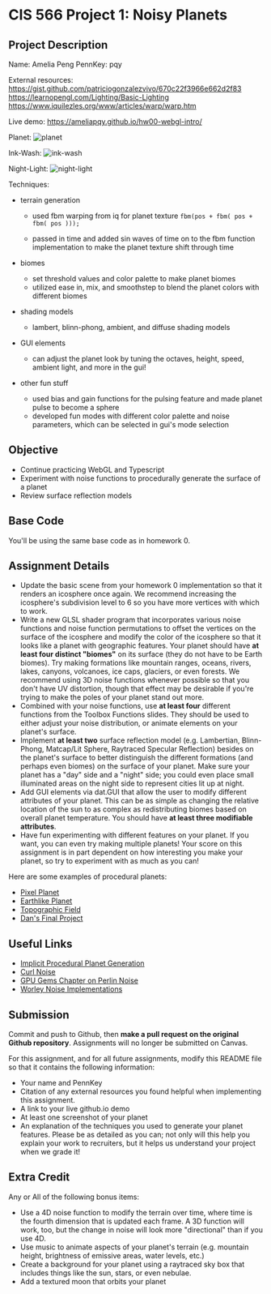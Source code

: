 # CIS 566 Project 1: Noisy Planets

## Project Description

Name: Amelia Peng PennKey: pqy

External resources: https://gist.github.com/patriciogonzalezvivo/670c22f3966e662d2f83 https://learnopengl.com/Lighting/Basic-Lighting https://www.iquilezles.org/www/articles/warp/warp.htm

Live demo: https://ameliapqy.github.io/hw00-webgl-intro/

Planet: ![planet](planet.png)

Ink-Wash: ![ink-wash](ink.png)

Night-Light: ![night-light](night.png)

Techniques:

- terrain generation

  - used fbm warping from iq for planet texture `fbm(pos + fbm( pos + fbm( pos )));`

  - passed in time and added sin waves of time on to the fbm function implementation to make the planet texture shift through time
- biomes 
  - set threshold values and color palette to make planet biomes
  - utilized ease in, mix, and smoothstep to blend the planet colors with different biomes
- shading models 
  - lambert, blinn-phong, ambient, and diffuse shading models
- GUI elements
  - can adjust the planet look by tuning the octaves, height, speed, ambient light, and more in the gui!
- other fun stuff
  - used bias and gain functions for the pulsing feature and made planet pulse to become a sphere
  - developed fun modes with different color palette and noise parameters, which can be selected in gui's mode selection

## Objective

- Continue practicing WebGL and Typescript
- Experiment with noise functions to procedurally generate the surface of a planet
- Review surface reflection models

## Base Code

You'll be using the same base code as in homework 0.

## Assignment Details

- Update the basic scene from your homework 0 implementation so that it renders an icosphere once again. We recommend increasing the icosphere's subdivision level to 6 so you have more vertices with which to work.
- Write a new GLSL shader program that incorporates various noise functions and noise function permutations to offset the vertices on the surface of the icosphere and modify the color of the icosphere so that it looks like a planet with geographic features. Your planet should have **at least four distinct "biomes"** on its surface (they do not have to be Earth biomes). Try making formations like mountain ranges, oceans, rivers, lakes, canyons, volcanoes, ice caps, glaciers, or even forests. We recommend using 3D noise functions whenever possible so that you don't have UV distortion, though that effect may be desirable if you're trying to make the poles of your planet stand out more.
- Combined with your noise functions, use **at least four** different functions from the Toolbox Functions slides. They should be used to either adjust your noise distribution, or animate elements on your planet's surface.
- Implement **at least two** surface reflection model (e.g. Lambertian, Blinn-Phong, Matcap/Lit Sphere, Raytraced Specular Reflection) besides on the planet's surface to better distinguish the different formations (and perhaps even biomes) on the surface of your planet. Make sure your planet has a "day" side and a "night" side; you could even place small illuminated areas on the night side to represent cities lit up at night.
- Add GUI elements via dat.GUI that allow the user to modify different attributes of your planet. This can be as simple as changing the relative location of the sun to as complex as redistributing biomes based on overall planet temperature. You should have **at least three modifiable attributes**.
- Have fun experimenting with different features on your planet. If you want, you can even try making multiple planets! Your score on this assignment is in part dependent on how interesting you make your planet, so try to experiment with as much as you can!

Here are some examples of procedural planets:

- [Pixel Planet](https://deep-fold.itch.io/pixel-planet-generator)
- [Earthlike Planet](https://www.reddit.com/r/proceduralgeneration/comments/fqk56t/animation_procedural_planet_composition/)
- [Topographic Field](https://www.shadertoy.com/view/llscW7)
- [Dan's Final Project](https://vimeo.com/216265946)

## Useful Links

- [Implicit Procedural Planet Generation](https://static1.squarespace.com/static/58a1bc3c3e00be6bfe6c228c/t/58a4d25146c3c4233fb15cc2/1487196929690/ImplicitProceduralPlanetGeneration-Report.pdf)
- [Curl Noise](https://petewerner.blogspot.com/2015/02/intro-to-curl-noise.html)
- [GPU Gems Chapter on Perlin Noise](http://developer.download.nvidia.com/books/HTML/gpugems/gpugems_ch05.html)
- [Worley Noise Implementations](https://thebookofshaders.com/12/)

## Submission

Commit and push to Github, then **make a pull request on the original Github repository**. Assignments will no longer be submitted on Canvas.

For this assignment, and for all future assignments, modify this README file so that it contains the following information:

- Your name and PennKey
- Citation of any external resources you found helpful when implementing this assignment.
- A link to your live github.io demo
- At least one screenshot of your planet
- An explanation of the techniques you used to generate your planet features. Please be as detailed as you can; not only will this help you explain your work to recruiters, but it helps us understand your project when we grade it!

## Extra Credit

Any or All of the following bonus items:

- Use a 4D noise function to modify the terrain over time, where time is the fourth dimension that is updated each frame. A 3D function will work, too, but the change in noise will look more "directional" than if you use 4D.
- Use music to animate aspects of your planet's terrain (e.g. mountain height, brightness of emissive areas, water levels, etc.)
- Create a background for your planet using a raytraced sky box that includes things like the sun, stars, or even nebulae.
- Add a textured moon that orbits your planet
